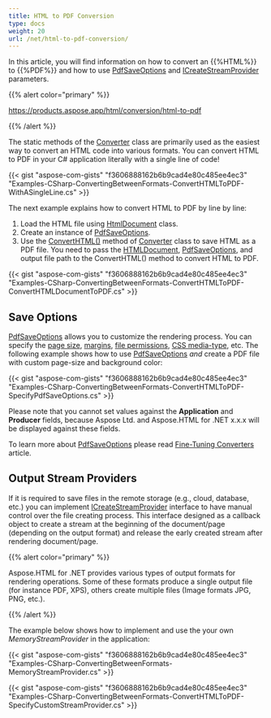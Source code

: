 ```yaml
---
title: HTML to PDF Conversion
type: docs
weight: 20
url: /net/html-to-pdf-conversion/
---
```


In this article, you will find information on how to convert an {{%HTML%}} to {{%PDF%}} and how to use [PdfSaveOptions](https://apireference.aspose.com/net/html/aspose.html.saving/pdfsaveoptions) and [ICreateStreamProvider](https://apireference.aspose.com/net/html/aspose.html.io/icreatestreamprovider) parameters.

{{% alert color="primary" %}} 

<https://products.aspose.app/html/conversion/html-to-pdf> 

{{% /alert %}} 

The static methods of the [Converter](https://apireference.aspose.com/net/html/aspose.html.converters/converter) class are primarily used as the easiest way to convert an HTML code into various formats. You can convert HTML to PDF in your C# application literally with a single line of code!

{{< gist "aspose-com-gists" "f3606888162b6b9cad4e80c485ee4ec3" "Examples-CSharp-ConvertingBetweenFormats-ConvertHTMLToPDF-WithASingleLine.cs" >}}

The next example explains how to convert HTML to PDF by line by line:

1. Load the HTML file using [HtmlDocument](https://apireference.aspose.com/net/html/aspose.html/htmldocument) class.
1. Create an instance of [PdfSaveOptions](https://apireference.aspose.com/net/html/aspose.html.saving/pdfsaveoptions).
1. Use the [ConvertHTML()](https://apireference.aspose.com/net/html/aspose.html.converters.converter/converthtml/methods/1) method of [Converter](https://apireference.aspose.com/net/html/aspose.html.converters/converter) class to save HTML as a PDF file. You need to pass the [HTMLDocument](https://apireference.aspose.com/net/html/aspose.html/htmldocument), [PdfSaveOptions](https://apireference.aspose.com/net/html/aspose.html.saving/pdfsaveoptionsQ), and output file path to the ConvertHTML() method to convert HTML to PDF.

{{< gist "aspose-com-gists" "f3606888162b6b9cad4e80c485ee4ec3" "Examples-CSharp-ConvertingBetweenFormats-ConvertHTMLToPDF-ConvertHTMLDocumentToPDF.cs" >}}
## **Save Options**
[PdfSaveOptions](https://apireference.aspose.com/net/html/aspose.html.saving/pdfsaveoptions) allows you to customize the rendering process. You can specify the [page size](https://apireference.aspose.com/net/html/aspose.html.rendering/renderingoptions/properties/pagesetup), [margins](https://apireference.aspose.com/net/html/aspose.html.drawing/page/properties/margin), [file permissions](https://apireference.aspose.com/net/html/aspose.html.rendering.pdf.encryption/pdfencryptioninfo), [CSS media-type](https://apireference.aspose.com/net/html/aspose.html.rendering/mediatype), etc. The following example shows how to use [PdfSaveOptions](https://apireference.aspose.com/net/html/aspose.html.saving/pdfsaveoptions) *and* create a PDF file with custom page-size and background color:

{{< gist "aspose-com-gists" "f3606888162b6b9cad4e80c485ee4ec3" "Examples-CSharp-ConvertingBetweenFormats-ConvertHTMLToPDF-SpecifyPdfSaveOptions.cs" >}}

Please note that you cannot set values against the **Application** and **Producer** fields, because Aspose Ltd. and Aspose.HTML for .NET x.x.x will be displayed against these fields.

To learn more about [PdfSaveOptions](https://apireference.aspose.com/net/html/aspose.html.saving/pdfsaveoptions) please read [Fine-Tuning Converters](/html/net/fine-tuning-converters/) article.
## **Output Stream Providers**
If it is required to save files in the remote storage (e.g., cloud, database, etc.) you can implement [ICreateStreamProvider](https://apireference.aspose.com/net/html/aspose.html.io/icreatestreamprovider) interface to have manual control over the file creating process. This interface designed as a callback object to create a stream at the beginning of the document/page (depending on the output format) and release the early created stream after rendering document/page.

{{% alert color="primary" %}} 

Aspose.HTML for .NET provides various types of output formats for rendering operations. Some of these formats produce a single output file (for instance PDF, XPS), others create multiple files (Image formats JPG, PNG, etc.).

{{% /alert %}} 

The example below shows how to implement and use the your own *MemoryStreamProvider* in the application:

{{< gist "aspose-com-gists" "f3606888162b6b9cad4e80c485ee4ec3" "Examples-CSharp-ConvertingBetweenFormats-MemoryStreamProvider.cs" >}}

{{< gist "aspose-com-gists" "f3606888162b6b9cad4e80c485ee4ec3" "Examples-CSharp-ConvertingBetweenFormats-ConvertHTMLToPDF-SpecifyCustomStreamProvider.cs" >}}




